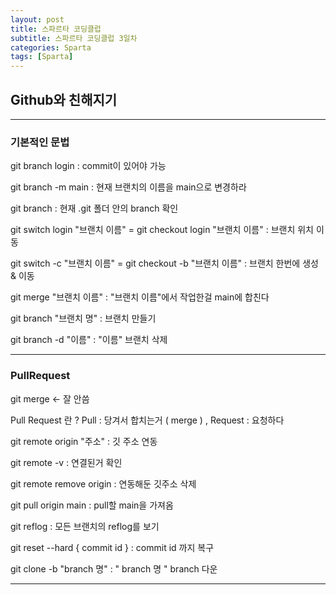 ```yaml
---
layout: post
title: 스파르타 코딩클럽
subtitle: 스파르타 코딩클럽 3일차
categories: Sparta
tags: [Sparta]
---
```


## Github와 친해지기

---

### 기본적인 문법

git branch  login : commit이 있어야 가능   

git branch -m main : 현재 브랜치의 이름을 main으로 변경하라   

git branch : 현재 .git 폴더 안의 branch 확인   

git switch login "브랜치 이름" = git checkout login "브랜치 이름" : 브랜치 위치 이동    

git switch -c "브랜치 이름" = git checkout -b "브랜치 이름" : 브랜치 한번에 생성 & 이동  

git merge "브랜치 이름" : "브랜치 이름"에서 작업한걸 main에 합친다   

git branch "브랜치 명" : 브랜치 만들기   

git branch -d "이름" : "이름" 브랜치 삭제   

---

### PullRequest 

git merge <- 잘 안씀

Pull Request 란 ? 
Pull : 당겨서 합치는거 ( merge )  , Request : 요청하다 

git remote origin "주소" : 깃 주소 연동

git remote -v : 연결된거 확인

git remote remove origin : 연동해둔 깃주소 삭제

git pull origin main : pull할 main을 가져옴

git reflog : 모든 브랜치의 reflog를 보기

git reset --hard { commit id } : commit id 까지 복구

git clone -b "branch 명" : " branch 명 " branch 다운

---

